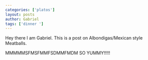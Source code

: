 ```yaml
---
categories: ['platos']
layout: posts
author: Gabriel
tags: ['dinner ']
---
```

Hey there I am Gabriel. This is a post on Albondigas/Mexican style Meatballs.

MMMMMSFMSFMMFSDMMFMDM SO YUMMY!!!!!
